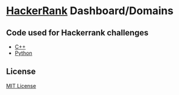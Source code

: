 # [HackerRank](https://www.hackerrank.com/dashboard) Dashboard/Domains

## Code used for Hackerrank challenges
* [C++](C++)
* [Python](Python)

## License
[MIT License](LICENSE)

